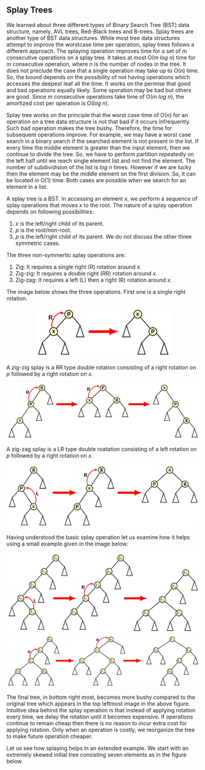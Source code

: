 ## Splay Trees

We learned about three different types of Binary Search Tree (BST) data 
structure, namely, AVL trees, Red-Black trees and B-trees. Splay trees
are another type of BST data structures. While most tree data 
structures attempt to improve the worstcase time per operation, splay 
trees follows a different approach. The splaying operation improves 
time for a set of <i>m</i> consecutive operations on a splay tree.
It takes at most O(<i>m log n</i>) time for <i>m</i> consecutive
operation, where <i>n</i> is the number of
nodes in the tree. It does not preclude the case that a single operation
may take up to O(<i>n</i>) time. So, the bound depends on the possibility
of not having operations which accesses the deepest leaf all the time. 
It works on the permise that good and bad operations equally likely. 
Some operation may be bad but others are good. Since <i>m</i> 
consecutive operations take time of O(<i>m log n</i>), the amortized cost
per operation is O(<i>log n</i>).

Splay tree works on the principle that the worst case time of O(<i>n</i>) for
an operation on a tree data structure is not that bad if it occurs 
infrequently. Such bad operation makes the tree bushy. Therefore, the
time for subsequent operations improve. For example, we may have a worst
case search in a binary search if the searched element is not present 
in the list. If every time the middle element is greater than the input 
element, then we continue to divide the tree. So, we have to perform 
partition repeatedly on the left half until we reach single element list 
and not find the element. The number of subdividision of the list 
is <i>log n</i> times. However if we are lucky then the element may 
be the middle element on the first division. So, it can be located in 
O(1) time. Both cases are possible when we search for an element in a list. 

A splay tree is a BST. In accessing an element <i>x</i>, we perform a 
sequence of splay operations that moves <i>x</i> to the root. 
The nature of a splay operation depends on following possibilities: 
1. <i>x</i> is the left/right child of its parent.
2. <i>p</i> is the root/non-root.
3. <i>p</i> is the left/right child of its parent.
We do not discuss the other three symmetric cases. 

The three non-symmertic splay operations are:
1. Zig: It requires a single right (R) rotation around <i>x</i>.  
2. Zig-zig: It requires a double right (RR) rotation around <i>x</i>.  
3. Zig-zag: It requires a left (L) then a right (R) rotation around <i>x</i>.  

The image below shows the three operations. First one is a single right
rotation.
<p style="text-align:center">
 <img src="../images/R-splay.png" alt="Zig splay"> 
</p>
A zig-zig splay is a RR type double rotation consisting of a right rotation
on <i>p</i> followed by a right rotation on <i>x</i>. 
<p style="text-align:center">
 <img src="../images/RR-splay.png" alt="Zig-Zig splay"> 
</p>
A zig-zag splay is a LR type double roatation consisting of a left rotation
on <i>p</i> followed by a right rotation on <i>x</i>.
<p style="text-align:center">
 <img src="../images/LR-splay.png" alt="Zig-Zag splay"> 
</p>

Having understood the basic splay operation let us examine how it helps using
a small example given in the image below:
<p style="text-align:center">
 <img src="../images/splayExample.png" alt="splaying example 1"> 
 <img src="../images/splayExample1.png" alt="splaying example 2"> 
</p>
The final tree, in bottom right most, becomes more bushy compared to 
the original tree which appears in the top leftmost image in the above figure.
Intuitive idea behind the splay operation is that instead of applying 
rotation every time, we delay the rotation until it becomes expensive.  
If operations continue to remain cheap then there is no reason to 
incur extra cost for applying rotation. Only when an operation is costly,
we reorganize the tree to make future operation cheaper. 

Let us see how splaying helps in an extended example. We start with an
extremely skewed initial tree consisting seven elements as in the figure
below.



